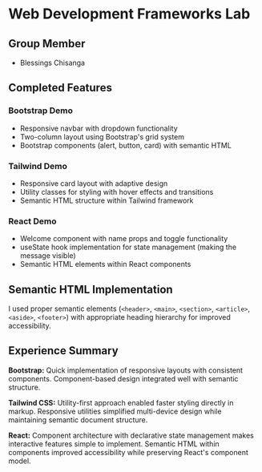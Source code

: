 # Web Development Frameworks Lab

## Group Member
- Blessings Chisanga

## Completed Features

### Bootstrap Demo
- Responsive navbar with dropdown functionality
- Two-column layout using Bootstrap's grid system
- Bootstrap components (alert, button, card) with semantic HTML

### Tailwind Demo
- Responsive card layout with adaptive design
- Utility classes for styling with hover effects and transitions
- Semantic HTML structure within Tailwind framework

### React Demo
- Welcome component with name props and toggle functionality
- useState hook implementation for state management (making the message visible)
- Semantic HTML elements within React components

## Semantic HTML Implementation
I used proper semantic elements (`<header>`, `<main>`, `<section>`, `<article>`, `<aside>`, `<footer>`) with appropriate heading hierarchy for improved accessibility.

## Experience Summary

**Bootstrap:** Quick implementation of responsive layouts with consistent components. Component-based design integrated well with semantic structure.

**Tailwind CSS:** Utility-first approach enabled faster styling directly in markup. Responsive utilities simplified multi-device design while maintaining semantic document structure.

**React:** Component architecture with declarative state management makes interactive features simple to implement. Semantic HTML within components improved accessibility while preserving React's component model.
